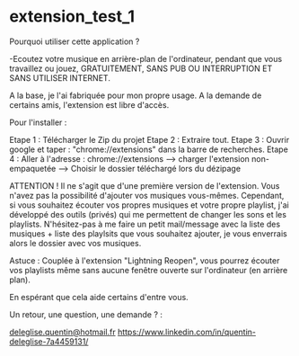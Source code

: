# extension_test_1

Pourquoi utiliser cette application ?

-Ecoutez votre musique en arrière-plan de l'ordinateur, pendant que vous travaillez ou jouez, GRATUITEMENT, SANS PUB OU INTERRUPTION ET SANS UTILISER INTERNET.


A la base, je l'ai fabriquée pour mon propre usage.
A la demande de certains amis, l'extension est libre d'accès.

Pour l'installer :

Etape 1 : Télécharger le Zip du projet
Etape 2 : Extraire tout.
Etape 3 : Ouvrir google et taper : "chrome://extensions" dans la barre de recherches.
Etape 4 : Aller à l'adresse : chrome://extensions --> charger l'extension non-empaquetée --> Choisir le dossier téléchargé lors du dézipage

ATTENTION ! Il ne s'agit que d'une première version de l'extension. Vous n'avez pas la possibilité d'ajouter vos musiques vous-mêmes.
Cependant, si vous souhaitez écouter vos propres musiques et votre propre playlist, j'ai développé des outils (privés) qui me permettent de changer les sons et les playlists.
N'hésitez-pas à me faire un petit mail/message avec la liste des musiques + liste des playlsits que vous souhaitez ajouter, je vous enverrais alors le dossier avec vos musiques.

Astuce : Couplée à l'extension "Lightning Reopen", vous pourrez écouter vos playlists même sans aucune fenêtre ouverte sur l'ordinateur (en arrière plan).

En espérant que cela aide certains d'entre vous.

Un retour, une question, une demande ? :

deleglise.quentin@hotmail.fr
https://www.linkedin.com/in/quentin-deleglise-7a4459131/
